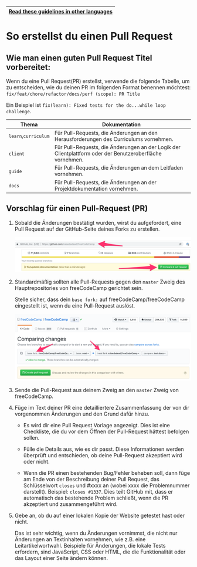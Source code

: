 <!-- do not translate this -->
| [Read these guidelines in other languages](/docs/i18n-languages) |
|-|
<!-- do not translate this -->

# So erstellst du einen Pull Request

## Wie man einen guten Pull Request Titel vorbereitet:

Wenn du eine Pull Request(PR) erstellst, verwende die folgende Tabelle, um zu entscheiden, wie du deinen PR im folgenden Format benennen möchtest:
`fix/feat/chore/refactor/docs/perf (scope): PR Title`

Ein Beispiel ist `fix(learn): Fixed tests for the do...while loop challenge`.

| Thema | Dokumentation |
|---|---|
| `learn`,`curriculum` | Für Pull-Requests, die Änderungen an den Herausforderungen des Curriculums vornehmen. |
| `client` | Für Pull-Requests, die Änderungen an der Logik der Clientplattform oder der Benutzeroberfläche vornehmen. |
| `guide` | Für Pull-Requests, die Änderungen an dem Leitfaden vornehmen. |
| `docs` | Für Pull-Requests, die Änderungen an der Projektdokumentation vornehmen. |

## Vorschlag für einen Pull-Request (PR)

1. Sobald die Änderungen bestätigt wurden, wirst du aufgefordert, eine Pull Request auf der GitHub-Seite deines Forks zu erstellen.

    ![Image - Compare pull request prompt on GitHub](/docs/images/github/compare-pull-request-prompt.png)

2. Standardmäßig sollten alle Pull-Requests gegen den `master` Zweig des Hauptrepositories von freeCodeCamp gerichtet sein.

    Stelle sicher, dass dein `base fork:` auf freeCodeCamp/freeCodeCamp eingestellt ist, wenn du eine Pull-Request auslöst.

    ![Image - Comparing forks when making a pull request](/docs/images/github/comparing-forks-for-pull-request.png)

3. Sende die Pull-Request aus deinem Zweig an den `master` Zweig von freeCodeCamp.

4. Füge im Text deiner PR eine detailliertere Zusammenfassung der von dir vorgenommen Änderungen und den Grund dafür hinzu.

    - Es wird dir eine Pull Request Vorlage angezeigt. Dies ist eine Checkliste, die du vor dem Öffnen der Pull-Request hättest befolgen sollen.

    - Fülle die Details aus, wie es dir passt. Diese Informationen werden überprüft und entschieden, ob deine Pull-Request akzeptiert wird oder nicht.

    - Wenn die PR einen bestehenden Bug/Fehler beheben soll, dann füge am Ende von
      der Beschreibung deiner Pull Request, das Schlüsselwort `closes` und #xxxx an (wobei xxxx
      die Problemnummer darstellt). Beispiel: `closes #1337`. Dies teilt GitHub mit, dass er
      automatisch das bestehende Problem schließt, wenn die PR akzeptiert und zusammengeführt wird.

5. Gebe an, ob du auf einer lokalen Kopie der Website getestet hast oder nicht.

    Das ist sehr wichtig, wenn du Änderungen vornimmst, die nicht nur Änderungen an Textinhalten vornehmen, wie z.B. eine Leitartikelwortwahl. Beispiele für Änderungen, die lokale Tests erfordern, sind JavaScript, CSS oder HTML, die die Funktionalität oder das Layout einer Seite ändern können.

